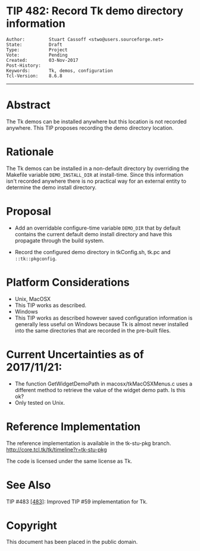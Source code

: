 # TIP 482: Record Tk demo directory information
	Author:         Stuart Cassoff <stwo@users.sourceforge.net>
	State:          Draft
	Type:           Project
	Vote:           Pending
	Created:        03-Nov-2017
	Post-History:   
	Keywords:       Tk, demos, configuration
	Tcl-Version:    8.6.8
-----
# Abstract

The Tk demos can be installed anywhere but this location is not recorded anywhere.
This TIP proposes recording the demo directory location.

# Rationale

The Tk demos can be installed in a non-default directory
by overriding the Makefile variable `DEMO_INSTALL_DIR` at install-time.
Since this information isn't recorded anywhere
there is no practical way for an external entity
to determine the demo install directory.

# Proposal

* Add an overridable configure-time variable `DEMO_DIR`
that by default contains the current default demo install directory
and have this propagate through the build system.

* Record the configured demo directory in tkConfig.sh, tk.pc and `::tk::pkgconfig`.

# Platform Considerations

* Unix, MacOSX
 * This TIP works as described.
* Windows
 * This TIP works as described however saved configuration information is generally
   less useful on Windows because Tk is almost never installed into the same
   directories that are recorded in the pre-built files.

# Current Uncertainties as of 2017/11/21:
* The function GetWidgetDemoPath in macosx/tkMacOSXMenus.c uses a different method
  to retrieve the value of the widget demo path. Is this ok?
* Only tested on Unix.

# Reference Implementation

The reference implementation is available in the tk-stu-pkg branch. <http://core.tcl.tk/tk/timeline?r=tk-stu-pkg>

The code is licensed under the same license as Tk.

# See Also

TIP #483 [[483]](483.md): Improved TIP #59 implementation for Tk.

# Copyright

This document has been placed in the public domain.
